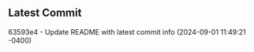 
## Latest Commit
63593e4 - Update README with latest commit info (2024-09-01 11:49:21 -0400) <Yunxi-Zhou>
